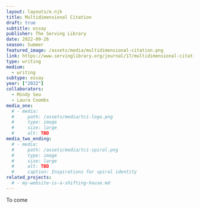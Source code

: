 ```yaml
---
layout: layouts/e.njk
title: Multidimensional Citation
draft: true
subtitle: essay
publisher: The Serving Library
date: 2022-09-26
season: Summer
featured_image: /assets/media/multidimensional-citation.png
link: https://www.servinglibrary.org/journal/17/multidimensional-citation
type: writing
medium:
  - writing
subtype: essay
year: ["2022"]
collaborators:
  - Mindy Seu
  - Laura Coombs
media_one:
  # - media:
  #     path: /assets/media/tci-logo.png
  #     type: image
  #     size: large
  #     alt: TBD
media_two_ending:
  # - media:
  #     path: /assets/media/tci-spiral.png
  #     type: image
  #     size: large
  #     alt: TBD
  #     caption: Inspirations for spiral identity
related_projects:
  # - my-website-is-a-shifting-house.md
---
```


To come
